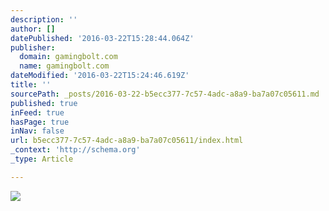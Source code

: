 ```yaml
---
description: ''
author: []
datePublished: '2016-03-22T15:28:44.064Z'
publisher:
  domain: gamingbolt.com
  name: gamingbolt.com
dateModified: '2016-03-22T15:24:46.619Z'
title: ''
sourcePath: _posts/2016-03-22-b5ecc377-7c57-4adc-a8a9-ba7a07c05611.md
published: true
inFeed: true
hasPage: true
inNav: false
url: b5ecc377-7c57-4adc-a8a9-ba7a07c05611/index.html
_context: 'http://schema.org'
_type: Article

---
```

![](http://gamingbolt.com/wp-content/uploads/2016/03/Final-Fantasy-15.jpg)